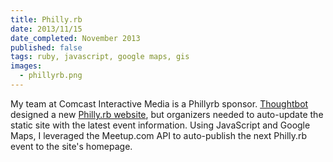 ```yaml
---
title: Philly.rb
date: 2013/11/15
date_completed: November 2013
published: false
tags: ruby, javascript, google maps, gis
images:
  - phillyrb.png
---
```


My team at Comcast Interactive Media is a Phillyrb sponsor. [Thoughtbot](http://thoughtbot.com) designed a new [Philly.rb website](http://phillyrb.org), but organizers needed to auto-update the static site with the latest event information. Using JavaScript and Google Maps, I leveraged the Meetup.com API to auto-publish the next Philly.rb event to the site's homepage.

